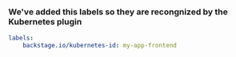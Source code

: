 ### We've added this labels so they are recongnized by the Kubernetes plugin 
```yaml
labels:
    backstage.io/kubernetes-id: my-app-frontend
```